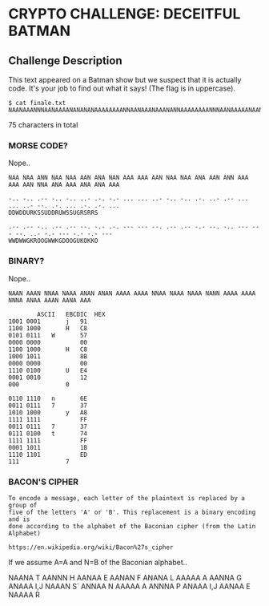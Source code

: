 # CRYPTO CHALLENGE: DECEITFUL BATMAN

## Challenge Description
This text appeared on a Batman show but we suspect that it is actually code. It's your job to find out what it says!
(The flag is in uppercase).

```
$ cat finale.txt 
NAANAAANNNAANAAAANANANANAAAAAAAANNAANAAANAAANANNAAAAAAAANNNAANAAAAANAANAAAA
```
75 characters in total

### MORSE CODE?

Nope..

```
NAA NAA ANN NAA NAA AAN ANA NAN AAA AAA AAN NAA NAA ANA AAN ANN AAA AAA AAN NNA ANA AAA ANA ANA AAA

-.. -.. .-- -.. -.. ..- .-. -.- ... ... ..- -.. -.. .-. ..- .-- ... ... ..- --. .-. ... .-. .-. ...
DDWDDURKSSUDDRUWSSUGRSRRS

.-- .-- -.. .-- .-- --. -.- .-. --- --- --. .-- .-- -.- --. -.. --- --- --. ..- -.- --- -.- -.- ---
WWDWWGKROOGWWKGDOOGUKOKKO
```

### BINARY?

Nope..

```
NAAN AAAN NNAA NAAA ANAN ANAN AAAA AAAA NNAA NAAA NAAA NANN AAAA AAAA NNNA ANAA AAAN AANA AAA

		ASCII	EBCDIC	HEX
1001 0001		j	91
1100 1000		H	C8
0101 0111 	W		57
0000 0000			00
1100 1000		H	C8
1000 1011			8B
0000 0000			00
1110 0100		U	E4
0001 0010			12
000				0

0110 1110 	n		6E
0011 0111 	7		37
1010 1000		y	A8
1111 1111			FF
0011 0111 	7		37
0111 0100 	t		74
1111 1111			FF
0001 1011			1B
1110 1101			ED
111				7
```

### BACON'S CIPHER

```
To encode a message, each letter of the plaintext is replaced by a group of
five of the letters 'A' or 'B'. This replacement is a binary encoding and is
done according to the alphabet of the Baconian cipher (from the Latin Alphabet)

https://en.wikipedia.org/wiki/Bacon%27s_cipher
```

If we assume A=A and N=B of the Baconian alphabet..

NAANA	T
AANNN	H
AANAA	E
AANAN	F
ANANA	L
AAAAA	A
AANNA	G
ANAAA	I,J
NAAAN	S`
ANNAA	N
AAAAA	A
ANNNA	P
ANAAA	I,J
AANAA	E
NAAAA	R
